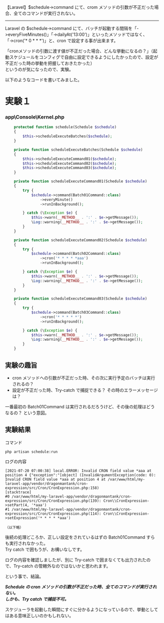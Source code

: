 【Laravel】$schedule->command にて、crom メソッドの引数が不正だった場合、全てのコマンドが実行されない。

________________________________________________________________________________________________
Laravel の $schedule->command にて、バッチが起動する間隔を「->everyFiveMinutes()」「->dailyAt('13:00')」といったメソッドではなく、  
「->cron('* 0 * * *')」と、cron で設定する事が出来ます。  

「cronメソッドの引数に渡す値が不正だった場合、どんな挙動になるの？」（起動スケジュールをコンフィグで自由に設定できるようにしたかったので、設定が不正だった時の挙動を把握しておきたかった）  
というのが気になったので、実験。  


以下のようなコードを書いてみました。  
# 実験１

### app\Console\Kernel.php
```php
    protected function schedule(Schedule $schedule)
    {
        $this->scheduleExecuteBatches($schedule);
    }

    private function scheduleExecuteBatches(Schedule $schedule)
    {
        $this->scheduleExecuteCommand01($schedule);
        $this->scheduleExecuteCommand02($schedule);
        $this->scheduleExecuteCommand03($schedule);
    }

    private function scheduleExecuteCommand01(Schedule $schedule)
    {
        try {
            $schedule->command(Batch01Command::class)
                ->everyMinute()
                ->runInBackground();

        } catch (\Exception $e) {
            $this->warn(__METHOD__ . ':' . $e->getMessage());
            \Log::warning(__METHOD__ . ':' . $e->getMessage());
        }
    }

    private function scheduleExecuteCommand02(Schedule $schedule)
    {
        try {
            $schedule->command(Batch02Command::class)
                ->cron('* * * * *aaa')
                ->runInBackground();

        } catch (\Exception $e) {
            $this->warn(__METHOD__ . ':' . $e->getMessage());
            \Log::warning(__METHOD__ . ':' . $e->getMessage());
        }
    }

    private function scheduleExecuteCommand03(Schedule $schedule)
    {
        try {
            $schedule->command(Batch03Command::class)
                ->cron('* * * * *')
                ->runInBackground();

        } catch (\Exception $e) {
            $this->warn(__METHOD__ . ':' . $e->getMessage());
            \Log::warning(__METHOD__ . ':' . $e->getMessage());
        }
    }
```

## 実験の趣旨

 * cron メソッドへの引数が不正だった時、その次に実行予定のバッチは実行されるの？
 * 設定が不正だった時、Try-catch で捕捉できる？ その時のエラーメッセージは？

一番最初の Batch01Command は実行されるだろうけど、その後の処理はどうなるの？ という意図。  


## 実験結果
コマンド
```
php artisan schedule:run
```

ログの内容
```log
[2021-07-20 07:00:38] local.ERROR: Invalid CRON field value *aaa at position 4 {"exception":"[object] (InvalidArgumentException(code: 0): Invalid CRON field value *aaa at position 4 at /var/www/html/my-laravel-app/vendor/dragonmantank/cron-expression/src/Cron/CronExpression.php:158)
[stacktrace]
#0 /var/www/html/my-laravel-app/vendor/dragonmantank/cron-expression/src/Cron/CronExpression.php(139): Cron\\CronExpression->setPart(4, '*aaa')
#1 /var/www/html/my-laravel-app/vendor/dragonmantank/cron-expression/src/Cron/CronExpression.php(114): Cron\\CronExpression->setExpression('* * * * *aaa')

（以下略）
```

後続の処理どころか、正しい設定をされているはずの Batch01Command すらも実行されなかった。  
Try catch で囲もうが、お構いなしです。  

ログの内容を確認しましたが、別に Try-catch で囲まなくても出力されたので、Try-catch の管轄外なのではないかと思われます。  

という事で、結論。  

***Schedule の cron メソッドの引数が不正だった時、全てのコマンドが実行されない。***  
***しかも、Try catch で捕捉不可。***  

スケジューラを起動した瞬間にすぐに分かるようになっているので、挙動としてはある意味正しいのかもしれない。  
